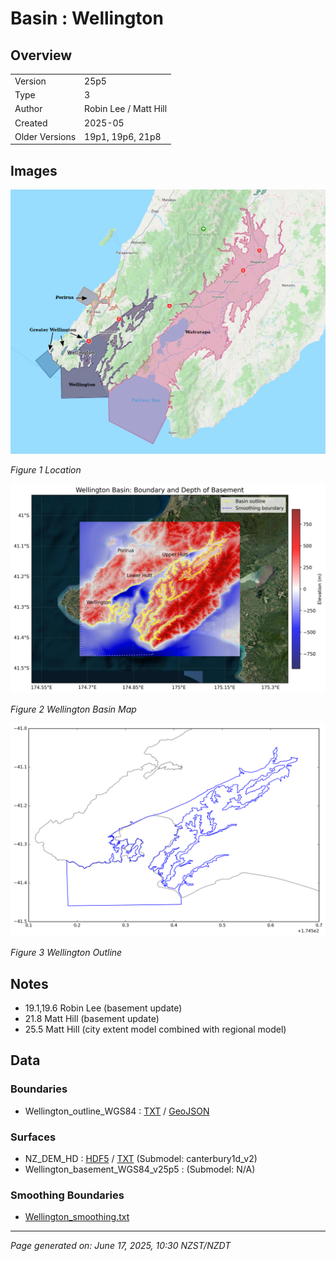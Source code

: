 # Basin : Wellington

## Overview
|         |                     |
|---------|---------------------|
| Version | 25p5           |
| Type    | 3        |
| Author  | Robin Lee / Matt Hill            |
| Created | 2025-05           |
| Older Versions | 19p1, 19p6, 21p8 |


## Images
![](../images/maps/NI_south.png)

*Figure 1 Location*

![](../images/regional/Wellington_basin_map.png)

*Figure 2 Wellington Basin Map*

![](../images/basins/wellington_outline.png)

*Figure 3 Wellington Outline*


## Notes
- 19.1,19.6 Robin Lee (basement update)
- 21.8 Matt Hill (basement update)
- 25.5 Matt Hill (city extent model combined with regional model)

## Data
### Boundaries
- Wellington_outline_WGS84 : [TXT](../../velocity_modelling/data/regional/Wellington/Wellington_outline_WGS84.txt) / [GeoJSON](../../velocity_modelling/data/regional/Wellington/Wellington_outline_WGS84.geojson)

### Surfaces
- NZ_DEM_HD : [HDF5](../../velocity_modelling/data/global/surface/NZ_DEM_HD.h5) / [TXT](../../velocity_modelling/data/global/surface/NZ_DEM_HD.in) (Submodel: canterbury1d_v2)
- Wellington_basement_WGS84_v25p5 :  (Submodel: N/A)

### Smoothing Boundaries
- [Wellington_smoothing.txt](../../velocity_modelling/data/regional/Wellington/Wellington_smoothing.txt)

---
*Page generated on: June 17, 2025, 10:30 NZST/NZDT*
